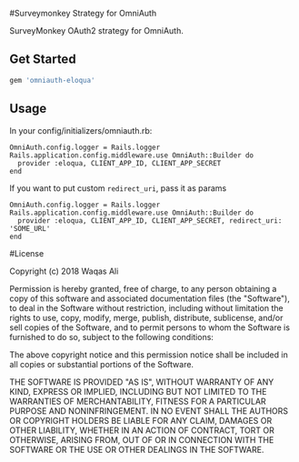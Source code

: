 #Surveymonkey Strategy for OmniAuth

SurveyMonkey OAuth2 strategy for OmniAuth.
## Get Started
```ruby
gem 'omniauth-eloqua'
```
## Usage

In your config/initializers/omniauth.rb:

    OmniAuth.config.logger = Rails.logger
    Rails.application.config.middleware.use OmniAuth::Builder do
      provider :eloqua, CLIENT_APP_ID, CLIENT_APP_SECRET
    end

If you want to put custom `redirect_uri`, pass it as params

    OmniAuth.config.logger = Rails.logger
    Rails.application.config.middleware.use OmniAuth::Builder do
      provider :eloqua, CLIENT_APP_ID, CLIENT_APP_SECRET, redirect_uri: 'SOME_URL'
    end

#License

Copyright (c) 2018 Waqas Ali

Permission is hereby granted, free of charge, to any person obtaining a copy of this software and associated documentation files (the "Software"), to deal in the Software without restriction, including without limitation the rights to use, copy, modify, merge, publish, distribute, sublicense, and/or sell copies of the Software, and to permit persons to whom the Software is furnished to do so, subject to the following conditions:

The above copyright notice and this permission notice shall be included in all copies or substantial portions of the Software.

THE SOFTWARE IS PROVIDED "AS IS", WITHOUT WARRANTY OF ANY KIND, EXPRESS OR IMPLIED, INCLUDING BUT NOT LIMITED TO THE WARRANTIES OF MERCHANTABILITY, FITNESS FOR A PARTICULAR PURPOSE AND NONINFRINGEMENT. IN NO EVENT SHALL THE AUTHORS OR COPYRIGHT HOLDERS BE LIABLE FOR ANY CLAIM, DAMAGES OR OTHER LIABILITY, WHETHER IN AN ACTION OF CONTRACT, TORT OR OTHERWISE, ARISING FROM, OUT OF OR IN CONNECTION WITH THE SOFTWARE OR THE USE OR OTHER DEALINGS IN THE SOFTWARE.
